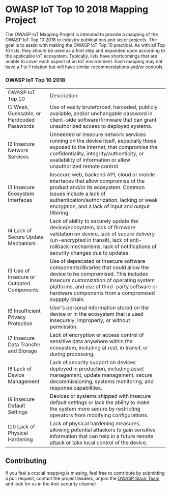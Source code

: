 # OWASP IoT Top 10 2018 Mapping Project

The OWASP IoT Mapping Project is intended to provide a mapping of the OWASP IoT Top 10 2018 to industry publications and sister projects. The goal is to assist with making the OWASP IoT Top 10 practical. As with all Top 10 lists, they should be used as a first step and expanded upon according to the applicable IoT ecosystem. Typically, lists have shortcomings that are unable to cover each aspect of an IoT environment. Each mapping may not have a 1 to 1 relation but will have similar recommendations and/or controls.

### OWASP IoT Top 10 2018

|  |  |  |
| :--- | :--- | :--- |
| OWASP IoT Top 10 | Description |  |
| I1 Weak, Guessable, or Hardcoded Passwords | Use of easily bruteforced, harcoded, publicly available, and/or unchangable password in client-side software/firmware that can grant unauthorized access to deployed systems. |  |
| I2 Insecure Network Services | Unneeded or insecure network services running on the device itself, especially those exposed to the internet, that compromise the confidentiality, integrity/authenticity, or availability of information or allow unauthorized remote control |  |
| I3 Insecure Ecosystem Interfaces | Insecure web, backend API, cloud or mobile interfaces that allow compromise of the product and/or its ecosystem. Common issues include a lack of authentication/authorization, lacking or weak encryption, and a lack of input and output filtering. |  |
| I4 Lack of Secure Update Mechanism | Lack of ability to securely update the device/ecosystem, lack of firmware validation on device, lack of secure delivery \(un-encrypted in transit\), lack of anti-rollback mechanisms, lack of notifications of security changes due to updates. |  |
| I5 Use of Insecure or Outdated Components | Use of deprecated or insecure software components/libraries that could allow the device to be compromised. This includes insecure customization of operating system platforms, and use of third-party software or hardware components from a compromised suppply chain. |  |
| I6 Insufficient Privacy Protection | User’s personal information stored on the device or in the ecosystem that is used insecurely, improperly, or without permission. |  |
| I7 Insecure Data Transfer and Storage | Lack of encryption or access control of sensitive data anywhere within the ecosystem, including at rest, in transit, or during processing. |  |
| I8 Lack of Device Management | Lack of security support on devices deployed in production, including asset management, update management, secure decommissioning, systems monitoring, and response capabilities. |  |
| I9 Insecure Default Settings | Devices or systems shipped with insecure default settings or lack the ability to make the system more secure by restricting operators from modifying configurations. |  |
| I10 Lack of Physical Hardening | Lack of physical hardening measures, allowing potential attackers to gain sensitive information that can help in a future remote attack or take local control of the device. |  |

## Contributing

If you feel a crucial mapping is missing, feel free to contribute by submitting a pull request, contact the project leaders, or join the [OWASP Slack Team](https://owasp.slack.com/) and look for us in the \#iot-security channel

